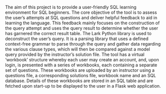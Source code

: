 The aim of this project is to provide a user-friendly SQL learning environment for SQL beginners. 
The core objective of the tool is to assess the user’s attempts at SQL questions and deliver helpful feedback to aid in learning the language. This feedback mainly focuses on the construction of the query attempt and uses the query result to determine whether the user has garnered the correct result table. 
The Lark Python library is used to deconstruct the user’s query. It is a parsing library that uses a defined context-free grammar to parse through the query and gather data regarding the various clause types, which will then be compared against a model query provided by the instructor’s solution file. 
The tool has a virtual ‘workbook’ structure whereby each user may create an account, and, upon login, is presented with a series of workbooks, each containing a separate set of questions. These workbooks are uploaded by an instructor using a questions file, a corresponding solutions file, workbook name and an SQL database. Details of these workbooks are stored in an SQL table and are fetched upon start-up to be displayed to the user in a Flask web application. 
